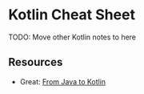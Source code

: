# Kotlin Cheat Sheet
TODO: Move other Kotlin notes to here



## Resources
- Great: [From Java to Kotlin](https://fabiomsr.github.io/from-java-to-kotlin/)
